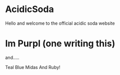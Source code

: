 # AcidicSoda
Hello and welcome to the official acidic soda website

# Im Purpl (one writing this)

and.....

Teal
Blue
Midas
And Ruby!

